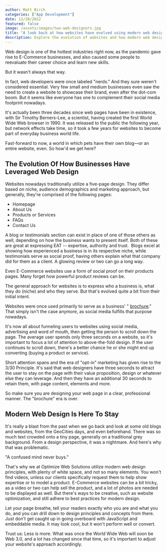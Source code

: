 ```yaml
---
author: Matt Birch
categories: ["App Development"]
date: 12/20/2022
featured: false
image: /assets/images/two-web-designers.jpg
title: "A look back at how websites have evolved using modern web design principles"
description: Explore the evolution of websites and how modern web design principles have transformed the way brands build engaging, user-friendly digital experiences for their audiences.
---
```


Web design is one of the hottest industries right now, as the pandemic gave rise to E-Commerce businesses, and also caused some people to reevaluate their career choice and learn new skills.

But it wasn't always that way.

In fact, web developers were once labeled "nerds." And they sure weren't considered essential. Very few small and medium businesses even saw the need to create a website to showcase their brand, even after the dot-com boom. But it seems like everyone has one to complement their social media footprint nowadays.

It's actually been three decades since web pages have been in existence, with Sir Timothy Berners-Lee, a scientist, having created the first World Wide Web browser in 1990. It was released to the public the following year, but network effects take time, so it took a few years for websites to become part of everyday business world life.

Fast-forward to now, a world in which pets have their own blog—or an entire website, even. So how'd we get here?

## The Evolution Of How Businesses Have Leveraged Web Design

Websites nowadays traditionally utilize a five-page design. They differ based on niche, audience demographics and marketing approach, but generally, they're comprised of the following pages:

- Homepage
- About Us
- Products or Services
- FAQs
- Contact Us

A blog or testimonials section can exist in place of one of those others as well, depending on how the business wants to present itself. Both of these are great at expressing EAT -- expertise, authority and trust.  Blogs excel at showing how experienced a business is in its respective niche, while testimonials serve as social proof, having others explain what that company did for them as a client. A glowing review or two can go a long way.

Even E-Commerce websites use a form of social proof on their products pages. Many forget how powerful product reviews can be.

The general approach for websites is to express who a business is, what they do (niche) and who they serve. But that's evolved quite a bit from their initial intent.

Websites were once used primarily to serve as a business' " [brochure](https://wishdesk.com/blog/brochure-website-practical-guide/)." That simply isn't the case anymore, as social media fulfills that purpose nowadays.

It's now all about funneling users to websites using social media, advertising and word of mouth, then getting the person to scroll down the page. The average user spends only three seconds on a website, so it's important to focus a lot of attention to above-the-fold design. If the user continues to scroll down, there's a better chance he or she might end up converting (buying a product or service).

Short attention spans and the era of "opt-in" marketing has given rise to the 3/30 Principle. It's said that web designers have three seconds to attract the user to stay on the page with their value proposition, design or whatever else they can leverage. And then they have an additional 30 seconds to retain them, with page content, elements and more.

So make sure you are designing your web page in a clear, professional manner. The "brochure" era is over.

## Modern Web Design Is Here To Stay

It's really a blast from the past when we go back and look at some old blogs and websites, from the GeoCities days, and even beforehand. There was so much text crowded onto a tiny page, generally on a traditional grey background. From a design perspective, it was a nightmare. And here's why that was problematic.

"A confused mind never buys."

That's why we at Optimize Web Solutions utilize modern web design principles, with plenty of white space, and not so many elements. You won't find videos, unless our clients specifically request them to help show expertise or to model a product. E-Commerce websites can be a bit tricky, as a video or two can help sell the product, and a lot of photos are needed to be displayed as well. But there's ways to be creative, such as website optimization, and still adhere to best practices for modern design.

Let your page breathe, tell your readers exactly who you are and what you do, and you can drill down to design principles and concepts from there. Just don't get caught up in going overboard with JavaScript and embeddable media. It may look cool, but it won't perform well or convert.

Trust us: Less is more. What was once the World Wide Web will soon be Web 3.0, and a lot has changed since that time, so it's important to adjust your website's approach accordingly.
